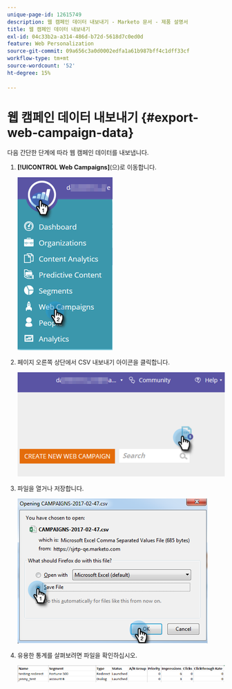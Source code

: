 ```yaml
---
unique-page-id: 12615749
description: 웹 캠페인 데이터 내보내기 - Marketo 문서 - 제품 설명서
title: 웹 캠페인 데이터 내보내기
exl-id: 04c33b2a-a314-486d-b72d-5618d7c0ed0d
feature: Web Personalization
source-git-commit: 09a656c3a0d0002edfa1a61b987bff4c1dff33cf
workflow-type: tm+mt
source-wordcount: '52'
ht-degree: 15%

---
```


# 웹 캠페인 데이터 내보내기 {#export-web-campaign-data}

다음 간단한 단계에 따라 웹 캠페인 데이터를 내보냅니다.

1. **[!UICONTROL Web Campaigns]**(으)로 이동합니다.

   ![](assets/one-2.png)

1. 페이지 오른쪽 상단에서 CSV 내보내기 아이콘을 클릭합니다.

   ![](assets/two-2.png)

1. 파일을 열거나 저장합니다.

   ![](assets/three-2.png)

1. 유용한 통계를 살펴보려면 파일을 확인하십시오.

   ![](assets/four-1.png)
